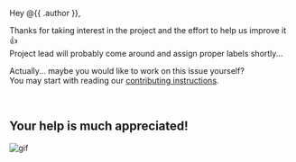 Hey @{{ .author }},  

Thanks for taking interest in the project and the effort to help us improve it :+1:  
Project lead will probably come around and assign proper labels shortly...

Actually... maybe you would like to work on this issue yourself?  
You may start with reading our [contributing instructions](https://github.com/AngryMaciek/hypercomplex/blob/master/CONTRIBUTING.md).

<br>

## Your help is much appreciated!
![gif](https://nypost.com/wp-content/uploads/sites/2/2019/07/meme.gif)
